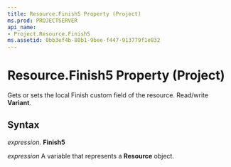 ```yaml
---
title: Resource.Finish5 Property (Project)
ms.prod: PROJECTSERVER
api_name:
- Project.Resource.Finish5
ms.assetid: 0bb3ef4b-80b1-9bee-f447-913779f1e832
---
```



# Resource.Finish5 Property (Project)

Gets or sets the local Finish custom field of the resource. Read/write  **Variant**.


## Syntax

 _expression_. **Finish5**

 _expression_ A variable that represents a **Resource** object.


